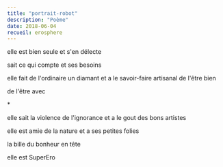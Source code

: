 ```yaml
---
title: "portrait-robot"
description: "Poème"
date: 2018-06-04
recueil: erosphere
---
```


elle est bien seule
et s'en délecte

sait ce qui compte
et ses besoins

elle fait de l'ordinaire un diamant
et a le savoir-faire artisanal
de l'être bien

de l'être avec

\*

elle sait la violence de l'ignorance
et a le gout des bons artistes

elle est amie de la nature
et a ses petites folies

la bille du bonheur en tête

elle est SuperEro
